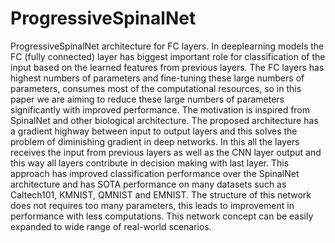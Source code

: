 # ProgressiveSpinalNet
ProgressiveSpinalNet architecture for FC layers.
In deeplearning models the FC (fully connected) layer has biggest important role for classification of the input based on the learned features from previous layers. The FC layers has highest numbers of parameters and fine-tuning these large numbers of parameters, consumes most of the computational resources, so in this paper we are aiming to reduce these large numbers of parameters significantly with improved performance. The motivation is inspired from SpinalNet and other biological architecture. The proposed architecture has a gradient highway between input to output layers and this solves the problem of diminishing gradient in deep networks. In this all the layers receives the input from previous layers as well as the CNN layer output and this way all layers contribute in decision making with last layer. This approach has improved classification performance over the SpinalNet architecture and has SOTA performance on many datasets such as Caltech101, KMNIST, QMNIST and EMNIST. The structure of this network does not requires too many parameters, this leads to improvement in performance with less computations. This network concept can be easily expanded to wide range of real-world scenarios.
